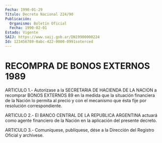 ```yaml
---
Fecha: 1990-01-29
Título: Decreto Nacional 224/90
Publicación:
  Organismo: Boletín Oficial
  Fecha: 1990-02-01
Estado: Vigente
SAIJ: https://www.saij.gob.ar/DN19900000224
Id: 123456789-0abc-422-0000-0991soterced
---
```

# RECOMPRA DE BONOS EXTERNOS 1989

<a id="1"></a>
ARTICULO  1.-  Autorízase  a  la  SECRETARIA DE HACIENDA DE LA NACION a recomprar BONOS EXTERNOS 89 en  la medida que la situación financiera de la Nación lo permita al precio  y  con  el  mecanismo que ésta fije por resolución correspondiente.

<a id="2"></a>
ARTICULO 2.- El BANCO CENTRAL DE LA REPUBLICA ARGENTINA actuará como  agente  financiero de la Nación en la aplicación del presente decreto.

<a id="3"></a>
ARTICULO  3.- Comuníquese, publíquese, dése a la Dirección del Registro Oficial y archívese.